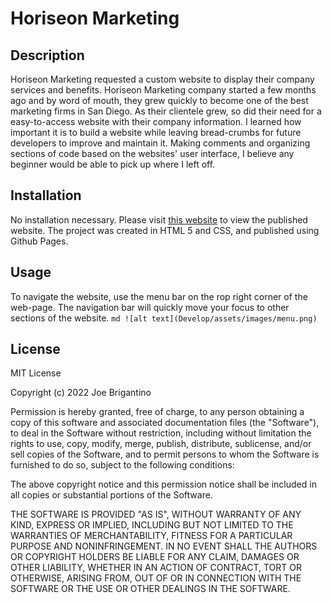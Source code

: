 # Horiseon Marketing

## Description
Horiseon Marketing requested a custom website to display their company services and benefits. Horiseon Marketing company started a few months ago and by word of mouth, they grew quickly to become one of the best marketing firms in San Diego. As their clientele grew, so did their need for a easy-to-access website with their company information. I learned how important it is to build a website while leaving bread-crumbs for future developers to improve and maintain it. Making comments and organizing sections of code based on the websites' user interface, I believe any beginner would be able to pick up where I left off. 

## Installation
No installation necessary. Please visit [this website](https://brigantinojoe.github.io/horiseon/#social-media-marketing) to view the published website. The project was created in HTML 5 and CSS, and published using Github Pages.

## Usage
To navigate the website, use the menu bar on the rop right corner of the web-page. The navigation bar will quickly move your focus to other sections of the website.
    ```md
    ![alt text](Develop/assets/images/menu.png)
    ```

## License
MIT License

Copyright (c) 2022 Joe Brigantino

Permission is hereby granted, free of charge, to any person obtaining a copy
of this software and associated documentation files (the "Software"), to deal
in the Software without restriction, including without limitation the rights
to use, copy, modify, merge, publish, distribute, sublicense, and/or sell
copies of the Software, and to permit persons to whom the Software is
furnished to do so, subject to the following conditions:

The above copyright notice and this permission notice shall be included in all
copies or substantial portions of the Software.

THE SOFTWARE IS PROVIDED "AS IS", WITHOUT WARRANTY OF ANY KIND, EXPRESS OR
IMPLIED, INCLUDING BUT NOT LIMITED TO THE WARRANTIES OF MERCHANTABILITY,
FITNESS FOR A PARTICULAR PURPOSE AND NONINFRINGEMENT. IN NO EVENT SHALL THE
AUTHORS OR COPYRIGHT HOLDERS BE LIABLE FOR ANY CLAIM, DAMAGES OR OTHER
LIABILITY, WHETHER IN AN ACTION OF CONTRACT, TORT OR OTHERWISE, ARISING FROM,
OUT OF OR IN CONNECTION WITH THE SOFTWARE OR THE USE OR OTHER DEALINGS IN THE
SOFTWARE.

